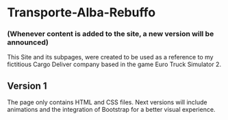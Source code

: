# Transporte-Alba-Rebuffo
### (Whenever content is added to the site, a new version will be announced)


This Site and its subpages, were created to be used as a reference to my fictitious Cargo Deliver company based in the game Euro Truck Simulator 2.

## Version 1
The page only contains HTML and CSS files. Next versions will include animations and the integration of Bootstrap for a better visual experience.
